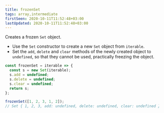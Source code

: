 ```yaml
---
title: frozenSet
tags: array,intermediate
firstSeen: 2020-10-11T11:52:48+03:00
lastUpdated: 2020-10-11T11:52:48+03:00
---
```


Creates a frozen `Set` object.

- Use the `Set` constructor to create a new `Set` object from `iterable`.
- Set the `add`, `delete` and `clear` methods of the newly created object to `undefined`, so that they cannot be used, practically freezing the object.

```js
const frozenSet = iterable => {
  const s = new Set(iterable);
  s.add = undefined;
  s.delete = undefined;
  s.clear = undefined;
  return s;
};
```

```js
frozenSet([1, 2, 3, 1, 2]);
// Set { 1, 2, 3, add: undefined, delete: undefined, clear: undefined }
```

